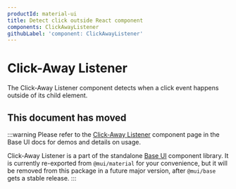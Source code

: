 ```yaml
---
productId: material-ui
title: Detect click outside React component
components: ClickAwayListener
githubLabel: 'component: ClickAwayListener'
---
```


# Click-Away Listener

<p class="description">The Click-Away Listener component detects when a click event happens outside of its child element.</p>

## This document has moved

:::warning
Please refer to the [Click-Away Listener](/base-ui/react-click-away-listener/) component page in the Base UI docs for demos and details on usage.

Click-Away Listener is a part of the standalone [Base UI](/base-ui/) component library.
It is currently re-exported from `@mui/material` for your convenience, but it will be removed from this package in a future major version, after `@mui/base` gets a stable release.
:::

